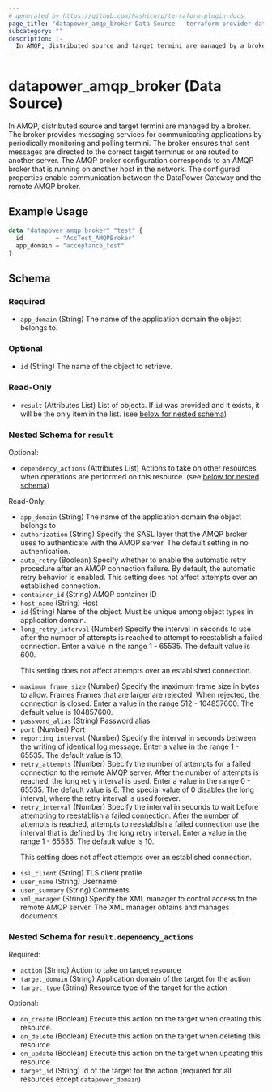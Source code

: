 ```yaml
---
# generated by https://github.com/hashicorp/terraform-plugin-docs
page_title: "datapower_amqp_broker Data Source - terraform-provider-datapower"
subcategory: ""
description: |-
  In AMQP, distributed source and target termini are managed by a broker. The broker provides messaging services for communicating applications by periodically monitoring and polling termini. The broker ensures that sent messages are directed to the correct target terminus or are routed to another server. The AMQP broker configuration corresponds to an AMQP broker that is running on another host in the network. The configured properties enable communication between the DataPower Gateway and the remote AMQP broker.
---
```


# datapower_amqp_broker (Data Source)

In AMQP, distributed source and target termini are managed by a broker. The broker provides messaging services for communicating applications by periodically monitoring and polling termini. The broker ensures that sent messages are directed to the correct target terminus or are routed to another server. The AMQP broker configuration corresponds to an AMQP broker that is running on another host in the network. The configured properties enable communication between the DataPower Gateway and the remote AMQP broker.

## Example Usage

```terraform
data "datapower_amqp_broker" "test" {
  id         = "AccTest_AMQPBroker"
  app_domain = "acceptance_test"
}
```

<!-- schema generated by tfplugindocs -->
## Schema

### Required

- `app_domain` (String) The name of the application domain the object belongs to.

### Optional

- `id` (String) The name of the object to retrieve.

### Read-Only

- `result` (Attributes List) List of objects. If `id` was provided and it exists, it will be the only item in the list. (see [below for nested schema](#nestedatt--result))

<a id="nestedatt--result"></a>
### Nested Schema for `result`

Optional:

- `dependency_actions` (Attributes List) Actions to take on other resources when operations are performed on this resource. (see [below for nested schema](#nestedatt--result--dependency_actions))

Read-Only:

- `app_domain` (String) The name of the application domain the object belongs to
- `authorization` (String) Specify the SASL layer that the AMQP broker uses to authenticate with the AMQP server. The default setting in no authentication.
- `auto_retry` (Boolean) Specify whether to enable the automatic retry procedure after an AMQP connection failure. By default, the automatic retry behavior is enabled. This setting does not affect attempts over an established connection.
- `container_id` (String) AMQP container ID
- `host_name` (String) Host
- `id` (String) Name of the object. Must be unique among object types in application domain.
- `long_retry_interval` (Number) Specify the interval in seconds to use after the number of attempts is reached to attempt to reestablish a failed connection. Enter a value in the range 1 - 65535. The default value is 600. <p>This setting does not affect attempts over an established connection.</p>
- `maximum_frame_size` (Number) Specify the maximum frame size in bytes to allow. Frames Frames that are larger are rejected. When rejected, the connection is closed. Enter a value in the range 512 - 104857600. The default value is 104857600.
- `password_alias` (String) Password alias
- `port` (Number) Port
- `reporting_interval` (Number) Specify the interval in seconds between the writing of identical log message. Enter a value in the range 1 - 65535. The default value is 10.
- `retry_attempts` (Number) Specify the number of attempts for a failed connection to the remote AMQP server. After the number of attempts is reached, the long retry interval is used. Enter a value in the range 0 - 65535. The default value is 6. The special value of 0 disables the long interval, where the retry interval is used forever.
- `retry_interval` (Number) Specify the interval in seconds to wait before attempting to reestablish a failed connection. After the number of attempts is reached, attempts to reestablish a failed connection use the interval that is defined by the long retry interval. Enter a value in the range 1 - 65535. The default value is 10. <p>This setting does not affect attempts over an established connection.</p>
- `ssl_client` (String) TLS client profile
- `user_name` (String) Username
- `user_summary` (String) Comments
- `xml_manager` (String) Specify the XML manager to control access to the remote AMQP server. The XML manager obtains and manages documents.

<a id="nestedatt--result--dependency_actions"></a>
### Nested Schema for `result.dependency_actions`

Required:

- `action` (String) Action to take on target resource
- `target_domain` (String) Application domain of the target for the action
- `target_type` (String) Resource type of the target for the action

Optional:

- `on_create` (Boolean) Execute this action on the target when creating this resource.
- `on_delete` (Boolean) Execute this action on the target when deleting this resource.
- `on_update` (Boolean) Execute this action on the target when updating this resource.
- `target_id` (String) Id of the target for the action (required for all resources except `datapower_domain`)
